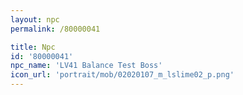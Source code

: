 ```yaml
---
layout: npc
permalink: /80000041

title: Npc
id: '80000041'
npc_name: 'LV41 Balance Test Boss'
icon_url: 'portrait/mob/02020107_m_lslime02_p.png'
---
```

